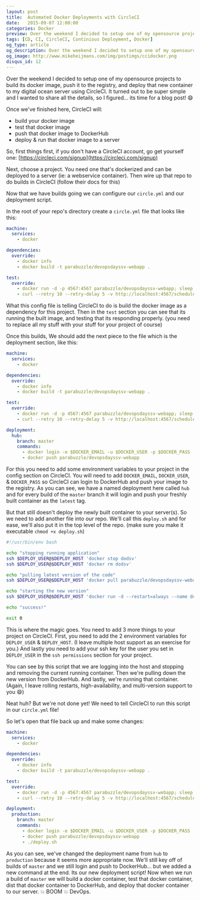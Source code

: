 ```yaml
---
layout: post
title:  Automated Docker Deployments with CircleCI
date:   2015-09-07 12:00:00
categories: Docker
preview: Over the weekend I decided to setup one of my opensource projects to build its docker image, push it to the registry, and deploy that new container to my digital ocean server using CircleCI. It turned out to be super simple and I wanted to share all the details
tags: [CD, CI, CircleCI, Continious Deployment, Docker]
og_type: article
og_description: Over the weekend I decided to setup one of my opensource projects to build its docker image, push it to the registry, and deploy that new container to my digital ocean server using CircleCI. It turned out to be super simple and I wanted to share all the details
og_image: http://www.mikeheijmans.com/img/postimgs/ccidocker.png
disqus_id: 12
---
```


Over the weekend I decided to setup one of my opensource projects to build its docker image, push it to the registry, and deploy that new container to my digital ocean server using CircleCI. It turned out to be super simple and I wanted to share all the details, so I figured... its time for a blog post! :smile:

Once we've finished here, CircleCI will:

  * build your docker image
  * test that docker image
  * push that docker image to DockerHub
  * deploy & run that docker image to a server

So, first things first, if you don't have a CircleCI account, go get yourself one: [https://circleci.com/signup](https://circleci.com/signup)

Next, choose a project. You need one that's dockerized and can be deployed to a server (ie: a webservice container). Then wire up that repo to do builds in CircleCI (follow their docs for this)

Now that we have builds going we can configure our `circle.yml` and our deployment script.

In the root of your repo's directory create a `circle.yml` file that looks like this:

```yaml
machine:
  services:
    - docker

dependencies:
  override:
    - docker info
    - docker build -t parabuzzle/devopsdayssv-webapp .

test:
  override:
    - docker run -d -p 4567:4567 parabuzzle/devopsdayssv-webapp; sleep 10
    - curl --retry 10 --retry-delay 5 -v http://localhost:4567/schedule.json
```

What this config file is telling CircleCI to do is build the docker image as a dependency for this project. Then in the `test` section you can see that its running the built image, and testing that its responding properly. (you need to replace all my stuff with your stuff for your project of course)

Once this builds, We should add the next piece to the file which is the deployment section, like this:

```yaml
machine:
  services:
    - docker

dependencies:
  override:
    - docker info
    - docker build -t parabuzzle/devopsdayssv-webapp .

test:
  override:
    - docker run -d -p 4567:4567 parabuzzle/devopsdayssv-webapp; sleep 10
    - curl --retry 10 --retry-delay 5 -v http://localhost:4567/schedule.json

deployment:
  hub:
    branch: master
    commands:
      - docker login -e $DOCKER_EMAIL -u $DOCKER_USER -p $DOCKER_PASS
      - docker push parabuzzle/devopsdayssv-webapp
```

For this you need to add some environment variables to your project in the config section on CircleCI. You will need to add `DOCKER_EMAIL`, `DOCKER_USER`, & `DOCKER_PASS` so CircleCI can login to DockerHub and push your image to the registry. As you can see, we have a named deployment here called `hub` and for every build of the `master` branch it will login and push your freshly built container as the `latest` tag.

But that still doesn't deploy the newly built container to your server(s). So we need to add another file into our repo. We'll call this `deploy.sh` and for ease, we'll also put it in the top level of the repo. (make sure you make it executable `chmod +x deploy.sh`)

```bash
#!/usr/bin/env bash

echo "stopping running application"
ssh $DEPLOY_USER@$DEPLOY_HOST 'docker stop dodsv'
ssh $DEPLOY_USER@$DEPLOY_HOST 'docker rm dodsv'

echo "pulling latest version of the code"
ssh $DEPLOY_USER@$DEPLOY_HOST 'docker pull parabuzzle/devopsdayssv-webapp:latest'

echo "starting the new version"
ssh $DEPLOY_USER@$DEPLOY_HOST 'docker run -d --restart=always --name dodsv -p 80:4567 parabuzzle/devopsdayssv-webapp:latest'

echo "success!"

exit 0
```

This is where the magic goes. You need to add 3 more things to your project on CircleCI. First, you need to add the 2 environment variables for `DEPLOY_USER` & `DEPLOY_HOST`. (I leave multiple host support as an exercise for you.) And lastly you need to add your ssh key for the user you set in `DEPLOY_USER` in the `ssh permissions` section for your project.

You can see by this script that we are logging into the host and stopping and removing the current running container. Then we're pulling down the new version from DockerHub. And lastly, we're running that container. (Again, I leave rolling restarts, high-availability, and multi-version support to you :smile:)

Neat huh? But we're not done yet! We need to tell CircleCI to run this script in our `circle.yml` file!

So let's open that file back up and make some changes:

```yaml
machine:
  services:
    - docker

dependencies:
  override:
    - docker info
    - docker build -t parabuzzle/devopsdayssv-webapp .

test:
  override:
    - docker run -d -p 4567:4567 parabuzzle/devopsdayssv-webapp; sleep 10
    - curl --retry 10 --retry-delay 5 -v http://localhost:4567/schedule.json

deployment:
  production:
    branch: master
    commands:
      - docker login -e $DOCKER_EMAIL -u $DOCKER_USER -p $DOCKER_PASS
      - docker push parabuzzle/devopsdayssv-webapp
      - ./deploy.sh
```

As you can see, we've changed the deployment name from `hub` to `production` because it seems more appropriate now. We'll still key off of builds of `master` and we still login and push to DockerHub... but we added a new command at the end. Its our new deployment script! Now when we run a build of `master` we will build a docker container, test that docker container, dist that docker container to DockerHub, and deploy that docker container to our server. :boom: BOOM :boom: DevOps.
